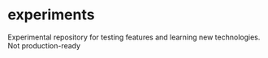 # experiments
Experimental repository for testing features and learning new technologies. Not production-ready
